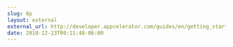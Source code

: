 ```yaml
---
slug: 8p
layout: external
external_url: http://developer.appcelerator.com/guides/en/getting_started.html
date: 2010-12-23T09:11:48-06:00
---
```

